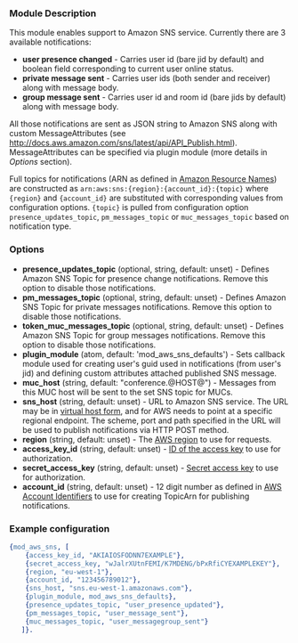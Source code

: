 ### Module Description
This module enables support to Amazon SNS service. Currently there are 3 available notifications:
* **user presence changed** - Carries user id (bare jid by default) and boolean field corresponding to current user online status.
* **private message sent** - Carries user ids (both sender and receiver) along with message body.
* **group message sent** - Carries user id and room id (bare jids by default) along with message body.

All those notifications are sent as JSON string to Amazon SNS along with custom MessageAttributes (see http://docs.aws.amazon.com/sns/latest/api/API_Publish.html). MessageAttributes can be specified via plugin module (more details in *Options* section).

Full topics for notifications (ARN as defined in [Amazon Resource Names][aws-arn]) are constructed as `arn:aws:sns:{region}:{account_id}:{topic}` where `{region}` and `{account_id}` are substituted with corresponding values from configuration options. `{topic}` is pulled from configuration option `presence_updates_topic`, `pm_messages_topic` or `muc_messages_topic` based on notification type.


### Options

* **presence_updates_topic** (optional, string, default: unset) - Defines Amazon SNS Topic for presence change notifications. Remove this option to disable those notifications.
* **pm_messages_topic** (optional, string, default: unset) - Defines Amazon SNS Topic for private messages notifications. Remove this option to disable those notifications.
* **token_muc_messages_topic** (optional, string, default: unset) - Defines Amazon SNS Topic for group messages notifications. Remove this option to disable those notifications.
* **plugin_module** (atom, default: 'mod_aws_sns_defaults') - Sets callback module used for creating user's guid used in notifications (from user's jid) and defining custom attributes attached published SNS message.
* **muc_host** (string, default: "conference.@HOST@") - Messages from this MUC host will be sent to the set SNS topic for MUCs.
* **sns_host** (string, default: unset) - URL to Amazon SNS service. The URL may be in [virtual host form][aws-virtual-host], and for AWS needs to point at a specific regional endpoint. The scheme, port and path specified in the URL will be used to publish notifications via HTTP POST method.
* **region** (string, default: unset) - The [AWS region][aws-region] to use for requests.
* **access_key_id** (string, default: unset) - [ID of the access key][aws-keys] to use for authorization.
* **secret_access_key** (string, default: unset) - [Secret access key][aws-keys] to use for authorization.
* **account_id** (string, default: unset) - 12 digit number as defined in [AWS Account Identifiers][aws-acct-identifier] to use for creating TopicArn for publishing notifications.

[aws-acct-identifier]: http://docs.aws.amazon.com/general/latest/gr/acct-identifiers.html
[aws-virtual-host]: https://docs.aws.amazon.com/AmazonS3/latest/dev/VirtualHosting.html
[aws-region]: https://docs.aws.amazon.com/general/latest/gr/rande.html?shortFooter=true#s3_region
[aws-keys]: https://docs.aws.amazon.com/general/latest/gr/aws-sec-cred-types.html?shortFooter=true#access-keys-and-secret-access-keys
[aws-arn]: http://docs.aws.amazon.com/general/latest/gr/aws-arns-and-namespaces.html

### Example configuration

```Erlang
{mod_aws_sns, [
    {access_key_id, "AKIAIOSFODNN7EXAMPLE"},
    {secret_access_key, "wJalrXUtnFEMI/K7MDENG/bPxRfiCYEXAMPLEKEY"},
    {region, "eu-west-1"},
    {account_id, "123456789012"},
    {sns_host, "sns.eu-west-1.amazonaws.com"},
    {plugin_module, mod_aws_sns_defaults},
    {presence_updates_topic, "user_presence_updated"},
    {pm_messages_topic, "user_message_sent"},
    {muc_messages_topic, "user_messagegroup_sent"}
   ]}.
```
